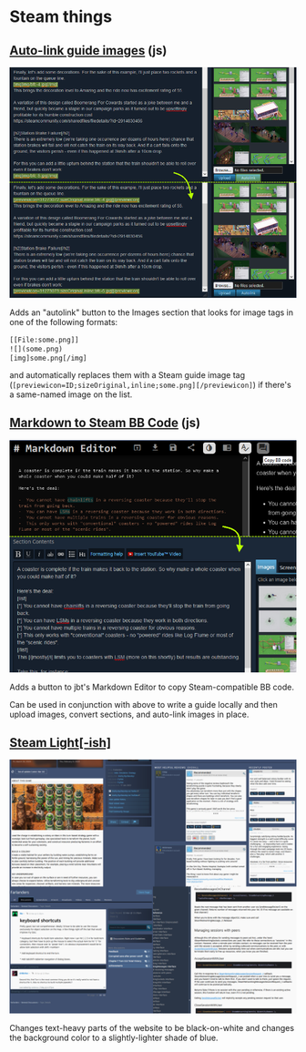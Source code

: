 # Steam things

## [Auto-link guide images](steam-guide-image-auto-link.user.js) (js)

![](steam-guide-image-auto-link.png)

Adds an "autolink" button to the Images section that looks for image tags in one of the following formats:
```
[[File:some.png]]
![](some.png)
[img]some.png[/img]
```
and automatically replaces them with a Steam guide image tag (`[previewicon=ID;sizeOriginal,inline;some.png][/previewicon]`) if there's a same-named image on the list.

## [Markdown to Steam BB Code](markdown-to-steam-bbcode.user.js) (js)

![](markdown-to-steam-bbcode.png)

Adds a button to jbt's Markdown Editor to copy Steam-compatible BB code.

Can be used in conjunction with above to write a guide locally and then upload images, convert sections, and auto-link images in place.

## [Steam Light\[-ish\]](steam-light.user.css)

![](steam-light.png)

Changes text-heavy parts of the website to be black-on-white and changes the background color to a slightly-lighter shade of blue.